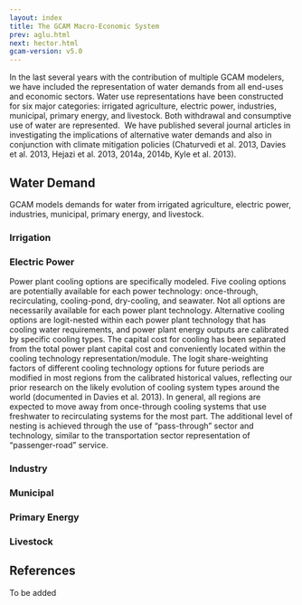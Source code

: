 ```yaml
---
layout: index
title: The GCAM Macro-Economic System
prev: aglu.html
next: hector.html
gcam-version: v5.0 
---
```


In the last several years with the contribution of multiple GCAM modelers, we have included the representation of water demands from all end-uses and economic sectors. Water use representations have been constructed for six major categories: irrigated agriculture, electric power, industries, municipal, primary energy, and livestock. Both withdrawal and consumptive use of water are represented.  We have published several journal articles in investigating the implications of alternative water demands and also in conjunction with climate mitigation policies (Chaturvedi et al. 2013, Davies et al. 2013, Hejazi et al. 2013, 2014a, 2014b, Kyle et al. 2013).

## Water Demand
GCAM models demands for water from irrigated agriculture, electric power, industries, municipal, primary energy, and livestock.

### Irrigation


### Electric Power

Power plant cooling options are specifically modeled. Five cooling options are potentially available for each power technology: once-through, recirculating, cooling-pond, dry-cooling, and seawater. Not all options are necessarily available for each power plant technology. Alternative cooling options are logit-nested within each power plant technology that has cooling water requirements, and power plant energy outputs are calibrated by specific cooling types. The capital cost for cooling has been separated from the total power plant capital cost and conveniently located within the cooling technology representation/module. The logit share-weighting factors of different cooling technology options for future periods are modified in most regions from the calibrated historical values, reflecting our prior research on the likely evolution of cooling system types around the world (documented in Davies et al. 2013). In general, all regions are expected to move away from once-through cooling systems that use freshwater to recirculating systems for the most part. The additional level of nesting is achieved through the use of “pass-through” sector and technology, similar to the transportation sector representation of “passenger-road” service.

### Industry

### Municipal

### Primary Energy

### Livestock

## References

To be added